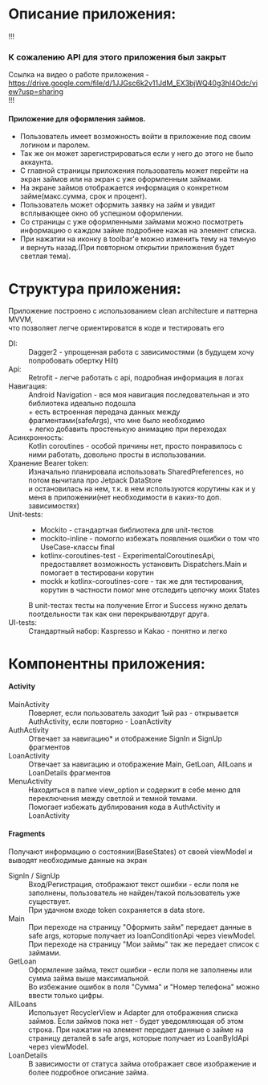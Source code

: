 <h1>Описание приложения:</h1>

!!!<h3>К сожалению API для этого приложения был закрыт</h3>
Ссылка на видео о работе приложения - https://drive.google.com/file/d/1JJGsc6k2v11JdM_EX3bjWQ40g3hl4Odc/view?usp=sharing
<br/>!!!

<h4>Приложение для оформления займов.</h4>
<ul>
    <li>Пользователь имеет возможность войти в приложение под своим логином и паролем. </li>
    <li>Так же он может зарегистрироваться если у него до этого не было аккаунта. </li>
    <li>С главной страницы приложения пользователь может перейти на экран займов или на экран с уже оформленным займами. </li>
    <li>На экране займов отображается информация о конкретном займе(макс.сумма, срок и процент). </li>
    <li>Пользователь может оформить заявку на займ и увидит всплывающее окно об успешном оформлении. </li>
    <li>Со страницы с уже  оформленными займами можно посмотреть информацию о каждом займе подробнее нажав на элемент списка. </li>
    <li>При нажатии на иконку в toolbar'е можно изменить тему на темную и вернуть назад.(При повторном открытии приложения будет светлая тема).</li>
</ul>


<h1>Структура приложения:</h1>

<p>Приложение построено с использованием clean architecture  и паттерна MVVM,<br> 
что позволяет легче ориентироватся в коде и тестировать его</p>

<dl>
    <dt>DI:</dt>
    <dd>Dagger2 - упрощенная работа с зависимостями (в будущем хочу попробовать обертку Hilt)</dd>
    <dt>Api:</dt>
    <dd>Retrofit - легче работать с api, подробная информация в логах</dd>
    <dt>Навигация:</dt>
    <dd>Android Navigation - вся моя навигация последовательная и это библиотека идеально подошла <br>
    + есть встроенная передача данных между фрагментами(safeArgs), что мне было необходимо <br>
    + легко добавить простенькую анимацию при переходах</dd>
    <dt>Асинхронность:</dt>
    <dd>Kotlin coroutines - особой причины нет, просто понравилось с ними работать, довольно просты в использовании.</dd>
    <dt>Хранение Bearer token:</dt>
    <dd>
        Изначально планировала использовать SharedPreferences, но потом вычитала про Jetpack DataStore <br>
        и остановилась на нем, т.к. в нем используются корутины как и у меня в приложении(нет необходимости в каких-то доп. зависимостях)
    </dd>
    <dt>Unit-tests:</dt>
    <dd>
        <ul>
            <li>Mockito - стандартная библиотека для unit-тестов</li>
            <li>mockito-inline - помогло избежать появления ошибки о том что UseCase-классы final</li>
            <li>kotlinx-coroutines-test - ExperimentalCoroutinesApi, предоставляет возможность установить Dispatchers.Main и помогает в тестировани корутин</li>
            <li>mockk и kotlinx-coroutines-core - так же для тестирования, корутин в частности помог мне отследить цепочку моих States</li>
        </ul>
        В unit-тестах тесты на получение Error и Success нужно делать поотдельности так как они перекрываютдруг друга.
    </dd>
    <dt>UI-tests:</dt>
    <dd>Стандартный набор: Kaspresso и Kakao - понятно и легко</dd>
</dl>


<h1>Компонентны приложения:</h1>

<h4>Activity</h4>
<dl>
    <dt>MainActivity</dt>
    <dd>Поверяет, если пользователь заходит 1ый раз - открывается AuthActivity, если повторно - LoanActivity</dd>
    <dt>AuthActivity</dt>
    <dd>Отвечает за навигацию* и отображение SignIn и SignUp фрагментов</dd>
    <dt>LoanActivity</dt>
    <dd>Отвечает за навигацию и отображение Main, GetLoan, AllLoans и LoanDetails фрагментов</dd>
    <dt>MenuActivity</dt>
    <dd>
        Находиться в папке view_option и содержит в себе меню для переключения между светлой и темной темами.<br>
        Помогает избежать дублирования кода в AuthActivity и LoanActivity
    </dd>
</dl>

<h4>Fragments</h4>
<p>Получают информацию о состоянии(BaseStates) от своей viewModel и выводят необходимые данные на экран</p>
<dl>
    <dt>SignIn / SignUp</dt>
    <dd>
        Вход/Регистрация, отображают текст ошибки - если поля не заполнены, пользователь не найден/такой пользователь уже существует.<br>
        При удачном входе token сохраняется в data store.
    </dd>
    <dt>Main</dt>
    <dd>
        При переходе на страницу  "Оформить займ" передает данные в safe args, которые получает из loanConditionApi через viewModel.
        При переходе на страницу  "Мои займы" так же передает список с займами.
    </dd>
    <dt>GetLoan</dt>
    <dd>
        Оформление займа, текст ошибки - если поля не заполнены или сумма займа выше максимальной. <br>
        Во избежание ошибок в поля "Сумма" и "Номер телефона" можно ввести только цифры.
    </dd>
    <dt>AllLoans</dt>
    <dd>
        Использует RecyclerView и Adapter для отображения списка займов. Если займов пока нет - будет уведомляющая об этом строка.
        При нажатии на элемент передает данные о займе на страницу деталей в safe args, которые получает из LoanByIdApi через viewModel.
    </dd>
    <dt>LoanDetails</dt>
    <dd>
        В зависимости от статуса займа отображает свое изображение и более подробное описание займа.
    </dd>
</dl>



